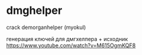 # dmghelper
crack demorganhelper (myokul)


генерация ключей для дмгхелпера + исходник
https://www.youtube.com/watch?v=M615OgmKQF8
